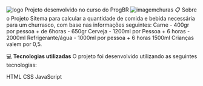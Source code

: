 ![logo](https://user-images.githubusercontent.com/72178800/114214668-f99e8300-993a-11eb-8263-01d0532f1f29.png)
Projeto desenvolvido no curso do ProgBR
![imagemchuras](https://user-images.githubusercontent.com/72178800/114214487-b8a66e80-993a-11eb-9f6d-a8ca147760f2.png)
📋 Sobre o Projeto
Sitema para calcular a quantidade de comida e bebida necessária para um churrasco,
com base nas informações seguintes:
Carne - 400gr por pessoa + de 6horas - 650gr
Cerveja - 1200ml por Pessoa + 6 horas - 2000ml
Refrigerante/água - 1000ml por pessoa + 6 horas 1500ml
Crianças valem por 0,5.

💻 <strong>Tecnologias utilizadas</strong>
O projeto foi desenvolvido utilizando as seguintes tecnologias:

HTML
CSS
JavaScript

